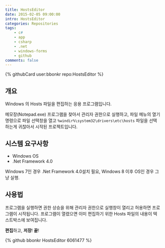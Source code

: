 ```yaml
---
title: HostsEditor
date: 2015-02-05 09:00:00
intro: HostsEditor
categories: Repositories
tags:
    - c#
    - app
    - csharp
    - .net
    - windows-forms
    - github
comments: false
---
```


{% githubCard user:bbonkr repo:HostsEditor %}

## 개요

Windows 의 Hosts 파일을 편집하는 응용 프로그램입니다.

메모장(Notepad.exe) 프로그램을 찾아서 관리자 권한으로 실행하고, 파일 메뉴의 열기 명령으로 파일 선택창을 열고 `%windir%\system32\drivers\etc\hosts` 파일을 선택하는게 귀찮아서 시작된 프로젝트입니다.

## 시스템 요구사항

-   Windows OS
-   .Net Framework 4.0

Windows 7인 경우 .Net Framework 4.0설치 필요, Windows 8 이후 OS인 경우 그냥 실행.

## 사용법

프로그램을 실행하면 권한 상승을 위해 관리자 권한으로 실행창이 열리고 허용하면 프로그램이 시작됩니다.
프로그램이 열렸으면 이미 편집하기 위한 Hosts 파일의 내용이 텍스트박스에 보여집니다.

**편집**하고, **저장**! **끝**!

{% github bbonkr HostsEditor 6061477 %}
